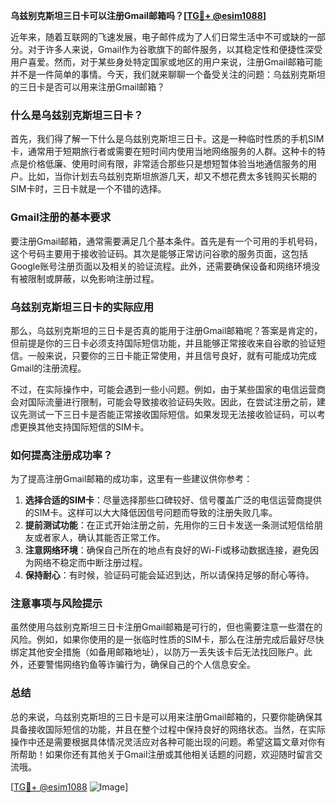 **乌兹别克斯坦三日卡可以注册Gmail邮箱吗？[[TG💪+ @esim1088](https://t.me/s/esim1088)]**

近年来，随着互联网的飞速发展，电子邮件成为了人们日常生活中不可或缺的一部分。对于许多人来说，Gmail作为谷歌旗下的邮件服务，以其稳定性和便捷性深受用户喜爱。然而，对于某些身处特定国家或地区的用户来说，注册Gmail邮箱可能并不是一件简单的事情。今天，我们就来聊聊一个备受关注的问题：乌兹别克斯坦的三日卡是否可以用来注册Gmail邮箱？

### 什么是乌兹别克斯坦三日卡？

首先，我们得了解一下什么是乌兹别克斯坦三日卡。这是一种临时性质的手机SIM卡，通常用于短期旅行者或需要在短时间内使用当地网络服务的人群。这种卡的特点是价格低廉、使用时间有限，非常适合那些只是想短暂体验当地通信服务的用户。比如，当你计划去乌兹别克斯坦旅游几天，却又不想花费太多钱购买长期的SIM卡时，三日卡就是一个不错的选择。

### Gmail注册的基本要求

要注册Gmail邮箱，通常需要满足几个基本条件。首先是有一个可用的手机号码，这个号码主要用于接收验证码。其次是能够正常访问谷歌的服务页面，这包括Google账号注册页面以及相关的验证流程。此外，还需要确保设备和网络环境没有被限制或屏蔽，以免影响注册过程。

### 乌兹别克斯坦三日卡的实际应用

那么，乌兹别克斯坦的三日卡是否真的能用于注册Gmail邮箱呢？答案是肯定的，但前提是你的三日卡必须支持国际短信功能，并且能够正常接收来自谷歌的验证短信。一般来说，只要你的三日卡能正常使用，并且信号良好，就有可能成功完成Gmail的注册流程。

不过，在实际操作中，可能会遇到一些小问题。例如，由于某些国家的电信运营商会对国际流量进行限制，可能会导致接收验证码失败。因此，在尝试注册之前，建议先测试一下三日卡是否能正常接收国际短信。如果发现无法接收验证码，可以考虑更换其他支持国际短信的SIM卡。

### 如何提高注册成功率？

为了提高注册Gmail邮箱的成功率，这里有一些建议供你参考：

1. **选择合适的SIM卡**：尽量选择那些口碑较好、信号覆盖广泛的电信运营商提供的SIM卡。这样可以大大降低因信号问题而导致的注册失败几率。
2. **提前测试功能**：在正式开始注册之前，先用你的三日卡发送一条测试短信给朋友或者家人，确认其能否正常工作。
3. **注意网络环境**：确保自己所在的地点有良好的Wi-Fi或移动数据连接，避免因为网络不稳定而中断注册过程。
4. **保持耐心**：有时候，验证码可能会延迟到达，所以请保持足够的耐心等待。

### 注意事项与风险提示

虽然使用乌兹别克斯坦三日卡注册Gmail邮箱是可行的，但也需要注意一些潜在的风险。例如，如果你使用的是一张临时性质的SIM卡，那么在注册完成后最好尽快绑定其他安全措施（如备用邮箱地址），以防万一丢失该卡后无法找回账户。此外，还要警惕网络钓鱼等诈骗行为，确保自己的个人信息安全。

### 总结

总的来说，乌兹别克斯坦的三日卡是可以用来注册Gmail邮箱的，只要你能确保其具备接收国际短信的功能，并且在整个过程中保持良好的网络状态。当然，在实际操作中还是需要根据具体情况灵活应对各种可能出现的问题。希望这篇文章对你有所帮助！如果你还有其他关于Gmail注册或其他相关话题的问题，欢迎随时留言交流哦。

[[TG💪+ @esim1088](https://t.me/s/esim1088) ![Image](https://i.postimg.cc/4NQfJmqS/Snipaste-2025-05-13-00-14-12.png)]